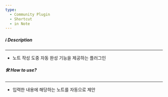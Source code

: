 ```yaml
---
type:
  - Community Plugin
  - Shortcut
  - in Note
---
```

##### ℹ️ Description
---
- 노트 작성 도중 자동 완성 기능을 제공하는 플러그인

##### 🛠️ How to use?
---
- 입력한 내용에 해당하는 노트를 자동으로 제안
